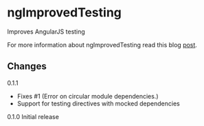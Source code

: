 ngImprovedTesting
===================

Improves AngularJS testing

For more information about ngImprovedTesting read this blog [post](http://blog.jdriven.com/2014/07/ng-improved-testing-mock-testing-for-angularjs-made-easy/).

Changes
-------
0.1.1
 - Fixes #1 (Error on circular module dependencies.)
 - Support for testing directives with mocked dependencies

0.1.0 Initial release